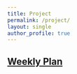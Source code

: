```yaml
---
title: Project
permalink: /project/
layout: single
author_profile: true
---
```


## [Weekly Plan](/project/WeeklyPlan/)